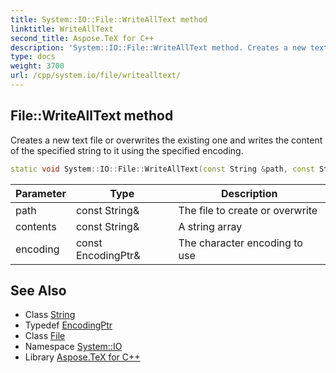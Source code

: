 ```yaml
---
title: System::IO::File::WriteAllText method
linktitle: WriteAllText
second_title: Aspose.TeX for C++
description: 'System::IO::File::WriteAllText method. Creates a new text file or overwrites the existing one and writes the content of the specified string to it using the specified encoding in C++.'
type: docs
weight: 3700
url: /cpp/system.io/file/writealltext/
---
```

## File::WriteAllText method


Creates a new text file or overwrites the existing one and writes the content of the specified string to it using the specified encoding.

```cpp
static void System::IO::File::WriteAllText(const String &path, const String &contents, const EncodingPtr &encoding=Text::Encoding::get_UTF8Unmarked())
```


| Parameter | Type | Description |
| --- | --- | --- |
| path | const String\& | The file to create or overwrite |
| contents | const String\& | A string array |
| encoding | const EncodingPtr\& | The character encoding to use |

## See Also

* Class [String](../../../system/string/)
* Typedef [EncodingPtr](../../../system/encodingptr/)
* Class [File](../)
* Namespace [System::IO](../../)
* Library [Aspose.TeX for C++](../../../)
